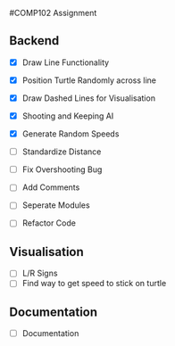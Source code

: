 #COMP102 Assignment

## Backend

- [x] Draw Line Functionality
- [x] Position Turtle Randomly across line
- [x] Draw Dashed Lines for Visualisation
- [x] Shooting and Keeping AI
- [x] Generate Random Speeds
- [ ] Standardize Distance
- [ ] Fix Overshooting Bug
- [ ] Add Comments

- [ ] Seperate Modules
- [ ] Refactor Code

## Visualisation
- [ ] L/R Signs
- [ ] Find way to get speed to stick on turtle

## Documentation

- [ ] Documentation